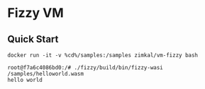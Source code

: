 # Fizzy VM

## Quick Start

	docker run -it -v %cd%/samples:/samples zimkal/vm-fizzy bash

	root@f7a6c4086bd0:/# ./fizzy/build/bin/fizzy-wasi /samples/helloworld.wasm
	hello world
